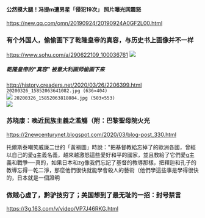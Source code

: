 #### 公然摸大腿！冯提m遭男星「侵犯19次」 照片曝光网震怒
https://new.qq.com/omn/20190924/20190924A0GF2L00.html

### 有个外国人，偷偷画下了乾隆皇帝的真容，与历史书上画像并不一样
https://www.sohu.com/a/290622109_100036761
![](http://5b0988e595225.cdn.sohucs.com/images/20190122/886ea827eaca45289034c126de4e3968.jpeg)

##### 乾隆皇帝的“真容” 被意大利画师偷画下来
http://history.creaders.net/2020/03/26/2206399.html
`20200326_15852063641082.jpg (636×404)`<br>
![](http://pub.creaders.net/upload_files/image/202003/20200326_15852063641082.jpg)
`20200326_15852063818084.jpg (503×553)`<br>
![](http://pub.creaders.net/upload_files/image/202003/20200326_15852063818084.jpg)

### 苏晓康：晚近民族主義之濫觴（附：巴黎聖母院火光
https://2newcenturynet.blogspot.com/2020/03/blog-post_330.html

托爾斯泰嘲笑威廉二世的「黃禍圖」時說："把基督教給忘掉了的歐洲各國，曾經以自己的愛g主義名義，越來越激怒這些愛好和平的國家，並且教給了它們愛g主義和戰爭──真的，如果日本和zg像我們忘記了基督的教導那樣，把釋迦和孔子的教導忘得一乾二淨，那麼他們很快就能學會殺人的藝術（他們學這些事是學得很快的，日本就是一個證明

### 做贼心虚了，黔驴技穷了；美国想到了最无耻的一招：封号禁言
https://3g.163.com/v/video/VP7J46RKG.html
